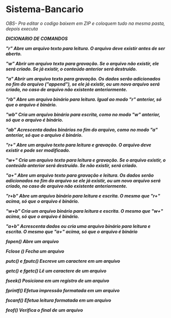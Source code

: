 # Sistema-Bancario

<i>OBS- Pra editar o codigo baixem em ZIP e coloquem tudo na mesma pasta, depois executa

<B>DICIONARIO DE COMANDOS 

"r" Abre um arquivo texto para leitura. O arquivo deve existir antes de ser aberto.

"w" Abrir um arquivo texto para gravação. Se o arquivo não existir, ele será criado. Se já existir, o conteúdo anterior será destruído.

"a" Abrir um arquivo texto para gravação. Os dados serão adicionados no fim do arquivo ("append"), se ele já existir, ou um novo arquivo será criado, no caso de arquivo não existente anteriormente.

"rb" Abre um arquivo binário para leitura. Igual ao modo "r" anterior, só que o arquivo é binário.

"wb" Cria um arquivo binário para escrita, como no modo "w" anterior, só que o arquivo é binário.

"ab" Acrescenta dados binários no fim do arquivo, como no modo "a" anterior, só que o arquivo é binário.

"r+" Abre um arquivo texto para leitura e gravação. O arquivo deve existir e pode ser modificado.

"w+" Cria um arquivo texto para leitura e gravação. Se o arquivo existir, o conteúdo anterior será destruído. Se não existir, será criado.

"a+" Abre um arquivo texto para gravação e leitura. Os dados serão adicionados no fim do arquivo se ele já existir, ou um novo arquivo será criado, no caso de arquivo não existente anteriormente.

"r+b" Abre um arquivo binário para leitura e escrita. O mesmo que "r+" acima, só que o arquivo é binário.

"w+b" Cria um arquivo binário para leitura e escrita. O mesmo que "w+" acima, só que o arquivo é binário.

"a+b" Acrescenta dados ou cria uma arquivo binário para leitura e escrita. O mesmo que "a+" acima, só que o arquivo é binário

fopen() Abre um arquivo

Fclose () Fecha um arquivo

putc() e fputc() Escreve um caractere em um arquivo

getc() e fgetc() Lê um caractere de um arquivo

fseek() Posiciona em um registro de um arquivo

fprintf() Efetua impressão formatada em um arquivo

fscanf() Efetua leitura formatada em um arquivo

feof() Verifica o final de um arquivo
